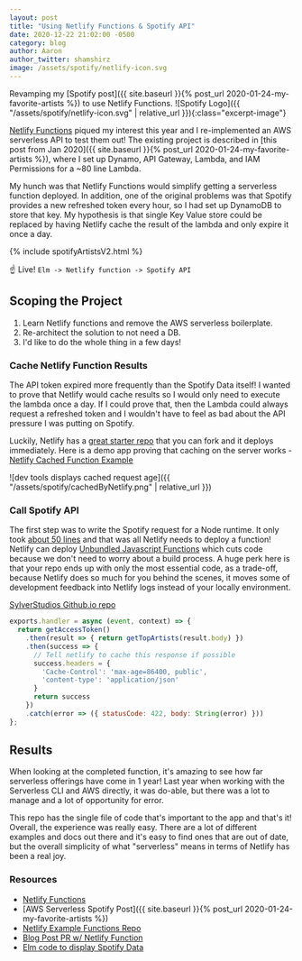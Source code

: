 ```yaml
---
layout: post
title: "Using Netlify Functions & Spotify API"
date: 2020-12-22 21:02:00 -0500
category: blog
author: Aaron
author_twitter: shamshirz
image: /assets/spotify/netlify-icon.svg
---
```


Revamping my [Spotify post]({{ site.baseurl }}{% post_url 2020-01-24-my-favorite-artists %}) to use Netlify Functions.
![Spotify Logo]({{ "/assets/spotify/netlify-icon.svg" | relative_url }}){:class="excerpt-image"}

<!--more-->
[Netlify Functions](https://docs.netlify.com/functions/build-with-javascript/#unbundled-javascript-function-deploys) piqued my interest this year and I re-implemented an AWS serverless API to test them out! The existing project is described in [this post from Jan 2020]({{ site.baseurl }}{% post_url 2020-01-24-my-favorite-artists %}), where I set up Dynamo, API Gateway, Lambda, and IAM Permissions for a ~80 line Lambda.

My hunch was that Netlify Functions would simplify getting a serverless function deployed. In addition, one of the original problems was that Spotify provides a new refreshed token every hour, so I had set up DynamoDB to store that key. My hypothesis is that single Key Value store could be replaced by having Netlify cache the result of the lambda and only expire it once a day.

<!-- Includes header, styling, & link to the Repo -->
{% include spotifyArtistsV2.html %}

☝️ Live! `Elm -> Netlify function -> Spotify API`

## Scoping the Project
1. Learn Netlify functions and remove the AWS serverless boilerplate.
2. Re-architect the solution to not need a DB.
3. I'd like to do the whole thing in a few days!


### Cache Netlify Function Results
The API token expired more frequently than the Spotify Data itself! I wanted to prove that Netlify would cache results so I would only need to execute the lambda once a day. If I could prove that, then the Lambda could always request a refreshed token and I wouldn't have to feel as bad about the API pressure I was putting on Spotify.

Luckily, Netlify has a [great starter repo](https://github.com/netlify/functions) that you can fork and it deploys immediately. Here is a demo app proving that caching on the server works - [Netlify Cached Function Example](https://github.com/shamshirz/netlify-functions-example/blob/master/src/lambda/cached.js)

![dev tools displays cached request age]({{ "/assets/spotify/cachedByNetlify.png" | relative_url }})

### Call Spotify API
The first step was to write the Spotify request for a Node runtime. It only took [about 50 lines](https://github.com/SylverStudios/SylverStudios.github.io/pull/44) and that was all Netlify needs to deploy a function! Netlify can deploy [Unbundled Javascript Functions](https://docs.netlify.com/functions/build-with-javascript/#unbundled-javascript-function-deploys) which cuts code because we don't need to worry about a build process. A huge perk here is that your repo ends up with only the most essential code, as a trade-off, because Netlify does so much for you behind the scenes, it moves some of development feedback into Netlify logs instead of your locally environment.

[SylverStudios Github.io repo](https://github.com/SylverStudios/SylverStudios.github.io/pull/44)
```javascript
exports.handler = async (event, context) => {
  return getAccessToken()
    .then(result => { return getTopArtists(result.body) })
    .then(success => {
      // Tell netlify to cache this response if possible
      success.headers = {
        'Cache-Control': 'max-age=86400, public',
        'content-type': 'application/json'
      }
      return success
    })
    .catch(error => ({ statusCode: 422, body: String(error) }))
};
```


## Results

When looking at the completed function, it's amazing to see how far serverless offerings have come in 1 year! Last year when working with the Serverless CLI and AWS directly, it was do-able, but there was a lot to manage and a lot of opportunity for error.

This repo has the single file of code that's important to the app and that's it! Overall, the experience was really easy. There are a lot of different examples and docs out there and it's easy to find ones that are out of date, but the overall simplicity of what "serverless" means in terms of Netlify has been a real joy.


### Resources
* [Netlify Functions](https://docs.netlify.com/functions/build-with-javascript/#unbundled-javascript-function-deploys)
* [AWS Serverless Spotify Post]({{ site.baseurl }}{% post_url 2020-01-24-my-favorite-artists %})
* [Netlify Example Functions Repo](https://github.com/netlify/functions)
* [Blog Post PR w/ Netlify Function](https://github.com/SylverStudios/SylverStudios.github.io/pull/44)
* [Elm code to display Spotify Data](https://github.com/SylverStudios/spotify-highlights/tree/master/ui)
